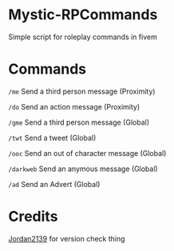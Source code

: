 # Mystic-RPCommands
Simple script for roleplay commands in fivem

# Commands
`/me` Send a third person message (Proximity)

`/do` Send an action message (Proximity)

`/gme` Send a third person message (Global)

`/twt` Send a tweet (Global)

`/ooc` Send an out of character message (Global)

`/darkweb` Send an anymous message (Global)

`/ad` Send an Advert (Global)

# Credits
[Jordan2139](https://github.com/Jordan2139) for version check thing
